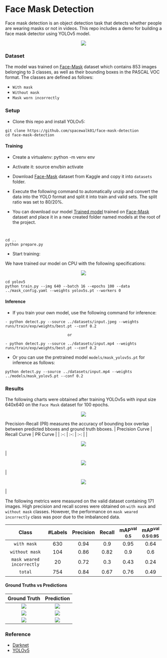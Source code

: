 # Face Mask Detection
Face mask detection is an object detection task that detects whether people are wearing masks or not in videos. This repo includes a demo for building a face mask detector using YOLOv5 model. 
<p align="center"> <img src="results/anim2.gif" /></p>

### Dataset
The model was trained on [Face-Mask](https://www.kaggle.com/andrewmvd/face-mask-detection) dataset which contains 853 images belonging to 3 classes, as well as their bounding boxes in the PASCAL VOC format. The classes are defined as follows:
* `With mask`
* `Without mask`
* `Mask worn incorrectly`

### Setup
* Clone this repo and install YOLOv5:
```
git clone https://github.com/spacewalk01/face-mask-detection
cd face-mask-detection

```

#### Training
* Create a virtualenv: python -m venv env
* Activate it: source env/bin activate

* Download [Face-Mask](https://www.kaggle.com/andrewmvd/face-mask-detection) dataset from Kaggle and copy it into `datasets` folder. 
* Execute the following command to automatically unzip and convert the data into the YOLO format and split it into train and valid sets. The split ratio was set to 80/20%.

* You can download our model [Trained model](https://drive.google.com/file/d/13mlEQbABDnl6ZQinzPEGnj88bGJ69QB3/view?usp=sharing) trained on [Face-Mask](https://www.kaggle.com/andrewmvd/face-mask-detection) dataset and place it in a new created folder named models at the root of the project.
```


cd ..
python prepare.py
```
* Start training:

We have trained our model on CPU with the following specifications: 
<p align="center"> <img src="results/system-specs.png" /></p>

```
cd yolov5
python train.py --img 640 --batch 16 --epochs 100 --data ../mask_config.yaml --weights yolov5s.pt --workers 0
```
#### Inference
* If you train your own model, use the following command for inference:
```
- python detect.py --source ../datasets/input.jpeg --weights runs/train/exp/weights/best.pt --conf 0.2

                            or

- python detect.py --source ../datasets/input.mp4 --weights runs/train/exp/weights/best.pt --conf 0.2
```
* Or you can use the pretrained model `models/mask_yolov5s.pt` for inference as follows:
```
python detect.py --source ../datasets/input.mp4 --weights ../models/mask_yolov5.pt --conf 0.2
```

### Results
The following charts were obtained after training YOLOv5s with input size 640x640 on the `Face Mask` dataset for 100 epochs.

<p align="center">
  <img src="results/loss_curve.png" />
</p>

Precision-Recall (PR) measures the accuracy of bounding box overlap between predicted bboxes and ground truth bboxes. 
| Precision Curve | Recall Curve | PR Curve |
| :-: | :-: | :-: |
| <p align="center"> <img src="results/P_curve.png"/></p> | <p align="center"> <img src="results/R_curve.png"/></p> | <p align="center"> <img src="results/PR_curve.png"/></p> |

The following metrics were measured on the valid dataset containing 171 images. High precision and recall scores were obtained on `with mask` and `without mask` classes. However, the performance on `mask weared incorrectly` class was poor due to the imbalanced data.

| Class | #Labels | Precision | Recall | mAP<sup>val<br>0.5 | mAP<sup>val<br>0.5:0.95 |
| :-: | :-: | :-: | :-: | :-: | :-: |
| `with mask` | 630 | 0.94 | 0.9 | 0.95 | 0.64 |
| `without mask` | 104 | 0.86 | 0.82 |  0.9 |  0.6 |
| `mask weared incorrectly` | 20 | 0.72 | 0.3 | 0.43 | 0.24 |
| `total` | 754 | 0.84 | 0.67 | 0.76 | 0.49 |

#### Ground Truths vs Predictions

| Ground Truth | Prediction | 
| :-: | :-: |
| ![](results/gt1.png) | ![](results/pred1.png) |
| ![](results/gt2a.png) | ![](results/pred2a.png) | 
| ![](results/gt3.png) | ![](results/pred3.png) | 
  
### Reference

* [Darknet](https://github.com/pjreddie/darknet/blob/master/scripts/voc_label.py)
* [YOLOv5](https://github.com/ultralytics/yolov5)
